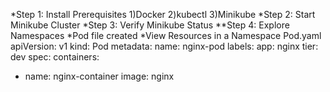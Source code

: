 *Step 1: Install Prerequisites
  1)Docker
  2)kubectl
  3)Minikube
*Step 2: Start Minikube Cluster
*Step 3: Verify Minikube Status
**Step 4: Explore Namespaces
*Pod file created
*View Resources in a Namespace
Pod.yaml
apiVersion: v1
kind: Pod
metadata:
  name: nginx-pod
  labels:
    app: nginx
    tier: dev
spec:
  containers:
  - name: nginx-container
    image: nginx
    

